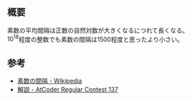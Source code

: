 ## 概要

素数の平均間隔は正数の自然対数が大きくなるにつれて長くなる。  
$10^{18}$程度の整数でも素数の間隔は1500程度と思ったより小さい。

## 参考
- [素数の間隔 - Wikipedia](https://ja.wikipedia.org/wiki/%E7%B4%A0%E6%95%B0%E3%81%AE%E9%96%93%E9%9A%94)
- [解説 - AtCoder Regular Contest 137](https://atcoder.jp/contests/arc137/editorial/3592)
